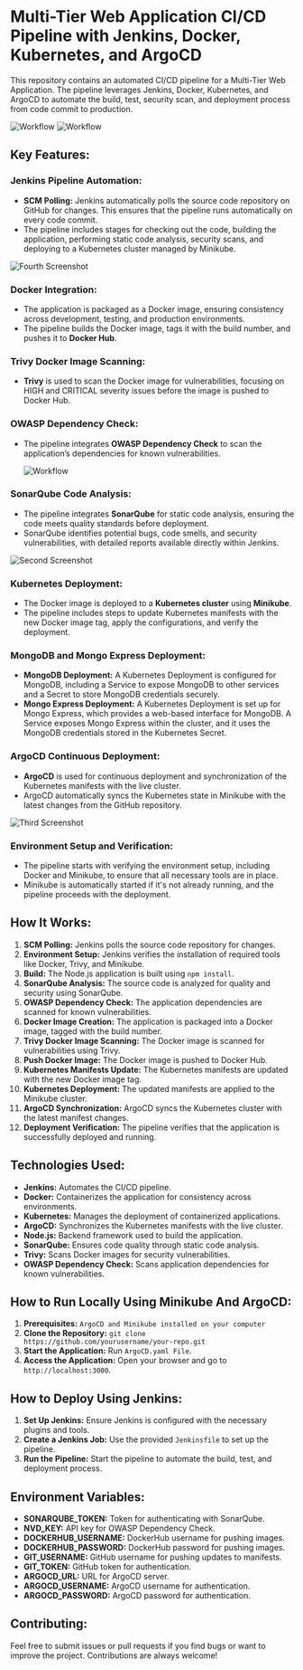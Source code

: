 # Multi-Tier Web Application CI/CD Pipeline with Jenkins, Docker, Kubernetes, and ArgoCD

This repository contains an automated CI/CD pipeline for a Multi-Tier Web Application. The pipeline leverages Jenkins, Docker, Kubernetes, and ArgoCD to automate the build, test, security scan, and deployment process from code commit to production.

![Workflow](Photos/Workflow.jpg)  ![Workflow](Photos/App)  

## Key Features:

### Jenkins Pipeline Automation:
- **SCM Polling:** Jenkins automatically polls the source code repository on GitHub for changes. This ensures that the pipeline runs automatically on every code commit.
- The pipeline includes stages for checking out the code, building the application, performing static code analysis, security scans, and deploying to a Kubernetes cluster managed by Minikube.
  
![Fourth Screenshot](Photos/Screenshot%202024-08-13%20041121.png)

### Docker Integration:
- The application is packaged as a Docker image, ensuring consistency across development, testing, and production environments.
- The pipeline builds the Docker image, tags it with the build number, and pushes it to **Docker Hub**.

### Trivy Docker Image Scanning:
- **Trivy** is used to scan the Docker image for vulnerabilities, focusing on HIGH and CRITICAL severity issues before the image is pushed to Docker Hub.

### OWASP Dependency Check:
- The pipeline integrates **OWASP Dependency Check** to scan the application’s dependencies for known vulnerabilities.

  ![Workflow](Photos/Screenshot%202024-08-13%20041156.png)

### SonarQube Code Analysis:
- The pipeline integrates **SonarQube** for static code analysis, ensuring the code meets quality standards before deployment.
- SonarQube identifies potential bugs, code smells, and security vulnerabilities, with detailed reports available directly within Jenkins.

 ![Second Screenshot](Photos/Screenshot%202024-08-13%20041257.png)

### Kubernetes Deployment:
- The Docker image is deployed to a **Kubernetes cluster** using **Minikube**.
- The pipeline includes steps to update Kubernetes manifests with the new Docker image tag, apply the configurations, and verify the deployment.

### MongoDB and Mongo Express Deployment:
- **MongoDB Deployment:** A Kubernetes Deployment is configured for MongoDB, including a Service to expose MongoDB to other services and a Secret to store MongoDB credentials securely.
- **Mongo Express Deployment:** A Kubernetes Deployment is set up for Mongo Express, which provides a web-based interface for MongoDB. A Service exposes Mongo Express within the cluster, and it uses the MongoDB credentials stored in the Kubernetes Secret.

### ArgoCD Continuous Deployment:
- **ArgoCD** is used for continuous deployment and synchronization of the Kubernetes manifests with the live cluster.
- ArgoCD automatically syncs the Kubernetes state in Minikube with the latest changes from the GitHub repository.
  
![Third Screenshot](Photos/Screenshot%202024-08-13%20041707.png)

### Environment Setup and Verification:
- The pipeline starts with verifying the environment setup, including Docker and Minikube, to ensure that all necessary tools are in place.
- Minikube is automatically started if it's not already running, and the pipeline proceeds with the deployment.

## How It Works:

1. **SCM Polling:** Jenkins polls the source code repository for changes.
2. **Environment Setup:** Jenkins verifies the installation of required tools like Docker, Trivy, and Minikube.
3. **Build:** The Node.js application is built using `npm install`.
4. **SonarQube Analysis:** The source code is analyzed for quality and security using SonarQube.
5. **OWASP Dependency Check:** The application dependencies are scanned for known vulnerabilities.
6. **Docker Image Creation:** The application is packaged into a Docker image, tagged with the build number.
7. **Trivy Docker Image Scanning:** The Docker image is scanned for vulnerabilities using Trivy.
8. **Push Docker Image:** The Docker image is pushed to Docker Hub.
9. **Kubernetes Manifests Update:** The Kubernetes manifests are updated with the new Docker image tag.
10. **Kubernetes Deployment:** The updated manifests are applied to the Minikube cluster.
11. **ArgoCD Synchronization:** ArgoCD syncs the Kubernetes cluster with the latest manifest changes.
12. **Deployment Verification:** The pipeline verifies that the application is successfully deployed and running.

## Technologies Used:

- **Jenkins:** Automates the CI/CD pipeline.
- **Docker:** Containerizes the application for consistency across environments.
- **Kubernetes:** Manages the deployment of containerized applications.
- **ArgoCD:** Synchronizes the Kubernetes manifests with the live cluster.
- **Node.js:** Backend framework used to build the application.
- **SonarQube:** Ensures code quality through static code analysis.
- **Trivy:** Scans Docker images for security vulnerabilities.
- **OWASP Dependency Check:** Scans application dependencies for known vulnerabilities.

## How to Run Locally Using Minikube And ArgoCD:

1. **Prerequisites:** `ArgoCD and Minikube installed on your computer`
2. **Clone the Repository:** `git clone https://github.com/yourusername/your-repo.git`
3. **Start the Application:** Run `ArgoCD.yaml File`.
4. **Access the Application:** Open your browser and go to `http://localhost:3000`.

## How to Deploy Using Jenkins:

1. **Set Up Jenkins:** Ensure Jenkins is configured with the necessary plugins and tools.
2. **Create a Jenkins Job:** Use the provided `Jenkinsfile` to set up the pipeline.
3. **Run the Pipeline:** Start the pipeline to automate the build, test, and deployment process.

## Environment Variables:

- **SONARQUBE_TOKEN:** Token for authenticating with SonarQube.
- **NVD_KEY:** API key for OWASP Dependency Check.
- **DOCKERHUB_USERNAME:** DockerHub username for pushing images.
- **DOCKERHUB_PASSWORD:** DockerHub password for pushing images.
- **GIT_USERNAME:** GitHub username for pushing updates to manifests.
- **GIT_TOKEN:** GitHub token for authentication.
- **ARGOCD_URL:** URL for ArgoCD server.
- **ARGOCD_USERNAME:** ArgoCD username for authentication.
- **ARGOCD_PASSWORD:** ArgoCD password for authentication.

## Contributing:

Feel free to submit issues or pull requests if you find bugs or want to improve the project. Contributions are always welcome!
